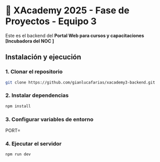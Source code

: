 # 🚀 XAcademy 2025 - Fase de Proyectos - Equipo 3

Este es el backend del **Portal Web para cursos y capacitaciones [Incubadora del NOC ]**

## Instalación y ejecución

### 1. Clonar el repositorio

```bash
git clone https://github.com/gianlucafarias/xacademy3-backend.git
```

### 2. Instalar dependencias

```bash
npm install
```

### 3. Configurar variables de entorno

PORT=

### 4. Ejecutar el servidor

```bash
npm run dev
```




